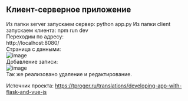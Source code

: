 ## Клиент-серверное приложение
Из папки server запускаем сервер: python app.py
Из папки client запускаем клиента: npm run dev\
Переходим по адресу:\
http://localhost:8080/
\
Страница с данными:\
![image](https://github.com/user-attachments/assets/68bb6412-e9ec-4f78-ad8c-b748003c1ed7)
\
Добавление записи:\
![image](https://github.com/user-attachments/assets/61d22b9a-515e-4b6c-bfa1-bc8b0c46416d)
\
Так же реализовано удаление и редактирование.

Источник проекта: https://tproger.ru/translations/developing-app-with-flask-and-vue-js
